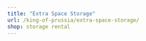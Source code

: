 ```yaml
---
title: "Extra Space Storage"
url: /king-of-prussia/extra-space-storage/
shop: storage rental
---
```

